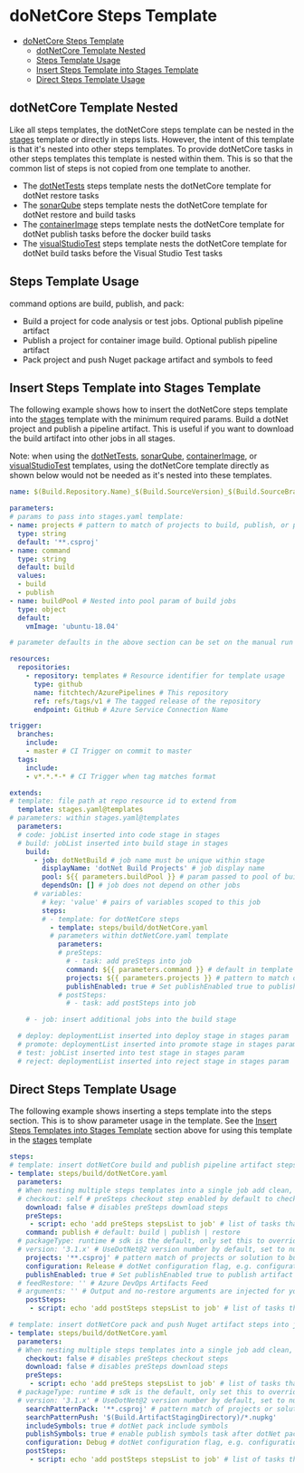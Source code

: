 # doNetCore Steps Template

- [doNetCore Steps Template](#donetcore-steps-template)
  - [dotNetCore Template Nested](#dotnetcore-template-nested)
  - [Steps Template Usage](#steps-template-usage)
  - [Insert Steps Template into Stages Template](#insert-steps-template-into-stages-template)
  - [Direct Steps Template Usage](#direct-steps-template-usage)

## dotNetCore Template Nested

Like all steps templates, the dotNetCore steps template can be nested in the [stages](../../stages.md) template or directly in steps lists. However, the intent of this template is that it's nested into other steps templates. To provide dotNetCore tasks in other steps templates this template is nested within them. This is so that the common list of steps is not copied from one template to another.

- The [dotNetTests](./../code/dotNetTests.md) steps template nests the dotNetCore template for dotNet restore tasks
- The [sonarQube](./../code/sonarQube.md) steps template nests the dotNetCore template for dotNet restore and build tasks
- The [containerImage](containerImage.md) steps template nests the dotNetCore template for dotNet publish tasks before the docker build tasks
- The [visualStudioTest](./../test/visualStudioTest.md) steps template nests the dotNetCore template for dotNet build tasks before the Visual Studio Test tasks

## Steps Template Usage

command options are build, publish, and pack:

- Build a project for code analysis or test jobs. Optional publish pipeline artifact
- Publish a project for container image build. Optional publish pipeline artifact
- Pack project and push Nuget package artifact and symbols to feed

## Insert Steps Template into Stages Template

The following example shows how to insert the dotNetCore steps template into the [stages](../../stages.md) template with the minimum required params. Build a dotNet project and publish a pipeline artifact. This is useful if you want to download the build artifact into other jobs in all stages.

Note: when using the [dotNetTests](./../code/dotNetTests.md), [sonarQube](../code/sonarQube.md), [containerImage](containerImage.md), or [visualStudioTest](./../test/visualStudioTest.md) templates, using the dotNetCore template directly as shown below would not be needed as it's nested into these templates.

```yml
name: $(Build.Repository.Name)_$(Build.SourceVersion)_$(Build.SourceBranchName) # name is the format for $(Build.BuildNumber)

parameters:
# params to pass into stages.yaml template:
- name: projects # pattern to match of projects to build, publish, or pack
  type: string
  default: '**.csproj'
- name: command
  type: string
  default: build
  values:
  - build
  - publish
- name: buildPool # Nested into pool param of build jobs
  type: object
  default:
    vmImage: 'ubuntu-18.04'

# parameter defaults in the above section can be set on the manual run of a pipeline to override

resources:
  repositories:
    - repository: templates # Resource identifier for template usage
      type: github
      name: fitchtech/AzurePipelines # This repository
      ref: refs/tags/v1 # The tagged release of the repository
      endpoint: GitHub # Azure Service Connection Name

trigger:
  branches:
    include:
    - master # CI Trigger on commit to master
  tags:
    include:
    - v*.*.*-* # CI Trigger when tag matches format

extends:
# template: file path at repo resource id to extend from
  template: stages.yaml@templates
# parameters: within stages.yaml@templates
  parameters:
  # code: jobList inserted into code stage in stages
  # build: jobList inserted into build stage in stages
    build:
      - job: dotNetBuild # job name must be unique within stage
        displayName: 'dotNet Build Projects' # job display name
        pool: ${{ parameters.buildPool }} # param passed to pool of build jobs
        dependsOn: [] # job does not depend on other jobs
      # variables:
        # key: 'value' # pairs of variables scoped to this job
        steps:
        # - template: for dotNetCore steps
          - template: steps/build/dotNetCore.yaml
          # parameters within dotNetCore.yaml template
            parameters:
            # preSteps: 
              # - task: add preSteps into job
              command: ${{ parameters.command }} # default in template is build
              projects: ${{ parameters.projects }} # pattern to match of projects to build 
              publishEnabled: true # Set publishEnabled true to publish artifact of dotNet build or publish outputs 
            # postSteps:
              # - task: add postSteps into job

    # - job: insert additional jobs into the build stage

  # deploy: deploymentList inserted into deploy stage in stages param
  # promote: deploymentList inserted into promote stage in stages param
  # test: jobList inserted into test stage in stages param
  # reject: deploymentList inserted into reject stage in stages param

```

## Direct Steps Template Usage

The following example shows inserting a steps template into the steps section. This is to show parameter usage in the template. See the [Insert Steps Templates into Stages Template](#insert-steps-templates-into-stages-template) section above for using this template in the [stages](../../stages.md) template

```yml
steps:
# template: insert dotNetCore build and publish pipeline artifact steps into job
- template: steps/build/dotNetCore.yaml
  parameters:
  # When nesting multiple steps templates into a single job add clean, checkout, and download params set to false.
  # checkout: self # preSteps checkout step enabled by default to checkout the source repo
    download: false # disables preSteps download steps
    preSteps: 
     - script: echo 'add preSteps stepsList to job' # list of tasks that run before the main steps of the template. Inserted into steps after checkout/download
    command: publish # default: build | publish | restore
  # packageType: runtime # sdk is the default, only set this to override sdk with runtime
  # version: '3.1.x' # UseDotNet@2 version number by default, set to null to skip step
    projects: '**.csproj' # pattern match of projects or solution to build or publish
    configuration: Release # dotNet configuration flag, e.g. configuration: Release or configuration: Debug
    publishEnabled: true # Set publishEnabled true to publish artifact of dotNet build or publish outputs 
  # feedRestore: '' # Azure DevOps Artifacts Feed
  # arguments: '' # Output and no-restore arguments are injected for you. This param is for inserting any additional build/publish args for the task
    postSteps:
     - script: echo 'add postSteps stepsList to job' # list of tasks that run after the main steps of the template. Inserted into steps before publish/clean

# template: insert dotNetCore pack and push Nuget artifact steps into job
- template: steps/build/dotNetCore.yaml
  parameters:
  # When nesting multiple steps templates into a single job add clean, checkout, and download params set to false.
    checkout: false # disables preSteps checkout steps
    download: false # disables preSteps download steps
    preSteps: 
     - script: echo 'add preSteps stepsList to job' # list of tasks that run before the main steps of the template. Inserted into steps after checkout/download
  # packageType: runtime # sdk is the default, only set this to override sdk with runtime
  # version: '3.1.x' # UseDotNet@2 version number by default, set to null to skip step
    searchPatternPack: '**.csproj' # pattern match of projects or solution to build or publish
    searchPatternPush: '$(Build.ArtifactStagingDirectory)/*.nupkg'
    includeSymbols: true # dotNet pack include symbols
    publishSymbols: true # enable publish symbols task after dotNet pack
    configuration: Debug # dotNet configuration flag, e.g. configuration: Release or configuration: Debug
    postSteps:
     - script: echo 'add postSteps stepsList to job' # list of tasks that run after the main steps of the template. Inserted into steps before publish/clean

```
